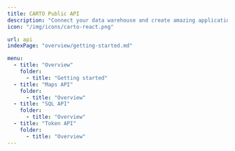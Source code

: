 ```yaml
---
title: CARTO Public API
description: "Connect your data warehouse and create amazing applications using CARTO APIs"
icon: "/img/icons/carto-react.png"

url: api
indexPage: "overview/getting-started.md"

menu:
  - title: "Overview"
    folder:
      - title: "Getting started"
  - title: "Maps API"
    folder:
      - title: "Overview"
  - title: "SQL API"
    folder:
      - title: "Overview"
  - title: "Token API" 
    folder:
      - title: "Overview"
---
```

